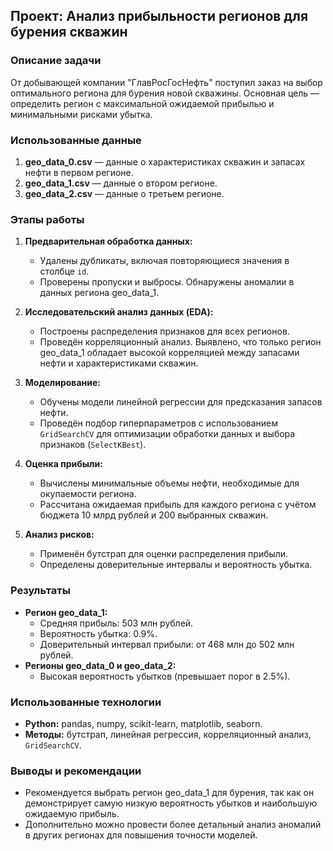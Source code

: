 ## Проект: Анализ прибыльности регионов для бурения скважин

### Описание задачи
От добывающей компании "ГлавРосГосНефть" поступил заказ на выбор оптимального региона для бурения новой скважины. Основная цель — определить регион с максимальной ожидаемой прибылью и минимальными рисками убытка.

### Использованные данные
1. **geo_data_0.csv** — данные о характеристиках скважин и запасах нефти в первом регионе.
2. **geo_data_1.csv** — данные о втором регионе.
3. **geo_data_2.csv** — данные о третьем регионе.

### Этапы работы
1. **Предварительная обработка данных:**
   - Удалены дубликаты, включая повторяющиеся значения в столбце `id`.
   - Проверены пропуски и выбросы. Обнаружены аномалии в данных региона geo_data_1.

2. **Исследовательский анализ данных (EDA):**
   - Построены распределения признаков для всех регионов.
   - Проведён корреляционный анализ. Выявлено, что только регион geo_data_1 обладает высокой корреляцией между запасами нефти и характеристиками скважин.

3. **Моделирование:**
   - Обучены модели линейной регрессии для предсказания запасов нефти.
   - Проведён подбор гиперпараметров с использованием `GridSearchCV` для оптимизации обработки данных и выбора признаков (`SelectKBest`).

4. **Оценка прибыли:**
   - Вычислены минимальные объемы нефти, необходимые для окупаемости региона.
   - Рассчитана ожидаемая прибыль для каждого региона с учётом бюджета 10 млрд рублей и 200 выбранных скважин.

5. **Анализ рисков:**
   - Применён бутстрап для оценки распределения прибыли.
   - Определены доверительные интервалы и вероятность убытка.

### Результаты
- **Регион geo_data_1:**
  - Средняя прибыль: 503 млн рублей.
  - Вероятность убытка: 0.9%.
  - Доверительный интервал прибыли: от 468 млн до 502 млн рублей.
- **Регионы geo_data_0 и geo_data_2:**
  - Высокая вероятность убытков (превышает порог в 2.5%).

### Использованные технологии
- **Python:** pandas, numpy, scikit-learn, matplotlib, seaborn.
- **Методы:** бутстрап, линейная регрессия, корреляционный анализ, `GridSearchCV`.

### Выводы и рекомендации
- Рекомендуется выбрать регион geo_data_1 для бурения, так как он демонстрирует самую низкую вероятность убытков и наибольшую ожидаемую прибыль.
- Дополнительно можно провести более детальный анализ аномалий в других регионах для повышения точности моделей.